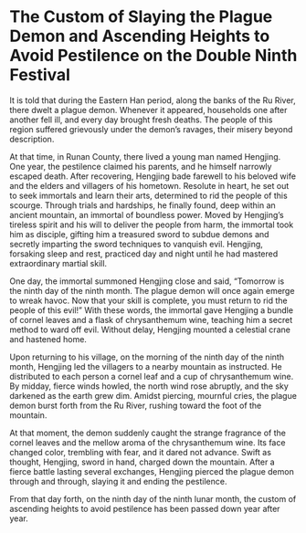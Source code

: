 # The Custom of Slaying the Plague Demon and Ascending Heights to Avoid Pestilence on the Double Ninth Festival

It is told that during the Eastern Han period, along the banks of the Ru River, there dwelt a plague demon. Whenever it appeared, households one after another fell ill, and every day brought fresh deaths. The people of this region suffered grievously under the demon’s ravages, their misery beyond description.

At that time, in Runan County, there lived a young man named Hengjing. One year, the pestilence claimed his parents, and he himself narrowly escaped death. After recovering, Hengjing bade farewell to his beloved wife and the elders and villagers of his hometown. Resolute in heart, he set out to seek immortals and learn their arts, determined to rid the people of this scourge. Through trials and hardships, he finally found, deep within an ancient mountain, an immortal of boundless power. Moved by Hengjing’s tireless spirit and his will to deliver the people from harm, the immortal took him as disciple, gifting him a treasured sword to subdue demons and secretly imparting the sword techniques to vanquish evil. Hengjing, forsaking sleep and rest, practiced day and night until he had mastered extraordinary martial skill.

One day, the immortal summoned Hengjing close and said, “Tomorrow is the ninth day of the ninth month. The plague demon will once again emerge to wreak havoc. Now that your skill is complete, you must return to rid the people of this evil!” With these words, the immortal gave Hengjing a bundle of cornel leaves and a flask of chrysanthemum wine, teaching him a secret method to ward off evil. Without delay, Hengjing mounted a celestial crane and hastened home.

Upon returning to his village, on the morning of the ninth day of the ninth month, Hengjing led the villagers to a nearby mountain as instructed. He distributed to each person a cornel leaf and a cup of chrysanthemum wine. By midday, fierce winds howled, the north wind rose abruptly, and the sky darkened as the earth grew dim. Amidst piercing, mournful cries, the plague demon burst forth from the Ru River, rushing toward the foot of the mountain.

At that moment, the demon suddenly caught the strange fragrance of the cornel leaves and the mellow aroma of the chrysanthemum wine. Its face changed color, trembling with fear, and it dared not advance. Swift as thought, Hengjing, sword in hand, charged down the mountain. After a fierce battle lasting several exchanges, Hengjing pierced the plague demon through and through, slaying it and ending the pestilence.

From that day forth, on the ninth day of the ninth lunar month, the custom of ascending heights to avoid pestilence has been passed down year after year.